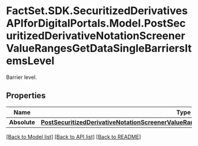 # FactSet.SDK.SecuritizedDerivativesAPIforDigitalPortals.Model.PostSecuritizedDerivativeNotationScreenerValueRangesGetDataSingleBarriersItemsLevel
Barrier level.

## Properties

Name | Type | Description | Notes
------------ | ------------- | ------------- | -------------
**Absolute** | [**PostSecuritizedDerivativeNotationScreenerValueRangesGetDataSingleBarriersItemsLevelAbsolute**](PostSecuritizedDerivativeNotationScreenerValueRangesGetDataSingleBarriersItemsLevelAbsolute.md) |  | [optional] 

[[Back to Model list]](../README.md#documentation-for-models) [[Back to API list]](../README.md#documentation-for-api-endpoints) [[Back to README]](../README.md)

